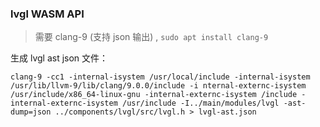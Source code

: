 
### lvgl WASM API

> 需要 clang-9 (支持 json 输出) , `sudo apt install clang-9`

生成 lvgl ast json 文件：

```
clang-9 -cc1 -internal-isystem /usr/local/include -internal-isystem /usr/lib/llvm-9/lib/clang/9.0.0/include -i nternal-externc-isystem /usr/include/x86_64-linux-gnu -internal-externc-isystem /include -internal-externc-isystem /usr/include -I../main/modules/lvgl -ast-dump=json ../components/lvgl/src/lvgl.h > lvgl-ast.json
```

